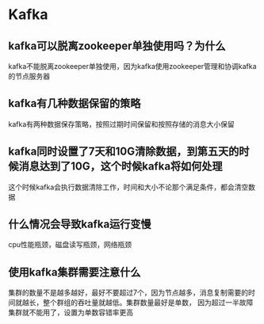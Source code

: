# Kafka

## kafka可以脱离zookeeper单独使用吗？为什么
kafka不能脱离zookeeper单独使用，因为kafka使用zookeeper管理和协调kafka的节点服务器

## kafka有几种数据保留的策略
kafka有两种数据保存策略，按照过期时间保留和按照存储的消息大小保留

## kafka同时设置了7天和10G清除数据，到第五天的时候消息达到了10G，这个时候kafka将如何处理
这个时候kafka会执行数据清除工作，时间和大小不论那个满足条件，都会清空数据

## 什么情况会导致kafka运行变慢
cpu性能瓶颈，磁盘读写瓶颈，网络瓶颈

## 使用kafka集群需要注意什么
集群的数量不是越多越好，最好不要超过7个，因为节点越多，消息复制需要的时间就越长，整个群组的吞吐量就越低。集群数量最好是单数，
因为超过一半故障集群就不能用了，设置为单数容错率更高
